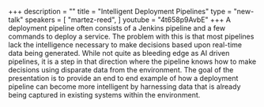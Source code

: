 +++
description = ""
title = "Intelligent Deployment Pipelines"
type = "new-talk"
speakers = [
        "martez-reed",
]
youtube = "4t658p9AvbE"
+++
A deployment pipeline often consists of a Jenkins pipeline and a few commands to deploy a service. The problem with this is that most pipelines lack the intelligence necessary to make decisions based upon real-time data being generated. While not quite as bleeding edge as AI driven pipelines, it is a step in that direction where the pipeline knows how to make decisions using disparate data from the environment. The goal of the presentation is to provide an end to end example of how a deployment pipeline can become more intelligent by harnessing data that is already being captured in existing systems within the environment.